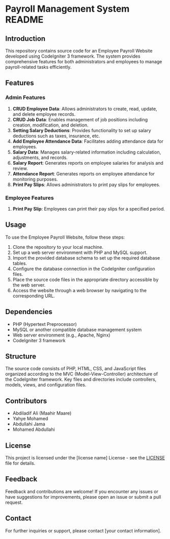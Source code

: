 # Payroll Management System README

## Introduction
This repository contains source code for an Employee Payroll Website developed using CodeIgniter 3 framework. The system provides comprehensive features for both administrators and employees to manage payroll-related tasks efficiently.

## Features

### Admin Features
1. **CRUD Employee Data**: Allows administrators to create, read, update, and delete employee records.
2. **CRUD Job Data**: Enables management of job positions including creation, modification, and deletion.
3. **Setting Salary Deductions**: Provides functionality to set up salary deductions such as taxes, insurance, etc.
4. **Add Employee Attendance Data**: Facilitates adding attendance data for employees.
5. **Salary Data**: Manages salary-related information including calculation, adjustments, and records.
6. **Salary Report**: Generates reports on employee salaries for analysis and review.
7. **Attendance Report**: Generates reports on employee attendance for monitoring purposes.
8. **Print Pay Slips**: Allows administrators to print pay slips for employees.

### Employee Features
1. **Print Pay Slip**: Employees can print their pay slips for a specified period.

## Usage
To use the Employee Payroll Website, follow these steps:

1. Clone the repository to your local machine.
2. Set up a web server environment with PHP and MySQL support.
3. Import the provided database schema to set up the required database tables.
4. Configure the database connection in the CodeIgniter configuration files.
5. Place the source code files in the appropriate directory accessible by the web server.
6. Access the website through a web browser by navigating to the corresponding URL.

## Dependencies
- PHP (Hypertext Preprocessor)
- MySQL or another compatible database management system
- Web server environment (e.g., Apache, Nginx)
- CodeIgniter 3 framework

## Structure
The source code consists of PHP, HTML, CSS, and JavaScript files organized according to the MVC (Model-View-Controller) architecture of the CodeIgniter framework. Key files and directories include controllers, models, views, and configuration files.

## Contributors
- Abdiladif Ali (Maahir Maare)
- Yahye Mohamed 
- Abdullahi Jama
- Mohamed Abdullahi

## License
This project is licensed under the [license name] License - see the [LICENSE](LICENSE) file for details.

## Feedback
Feedback and contributions are welcome! If you encounter any issues or have suggestions for improvements, please open an issue or submit a pull request.

## Contact
For further inquiries or support, please contact [your contact information].
